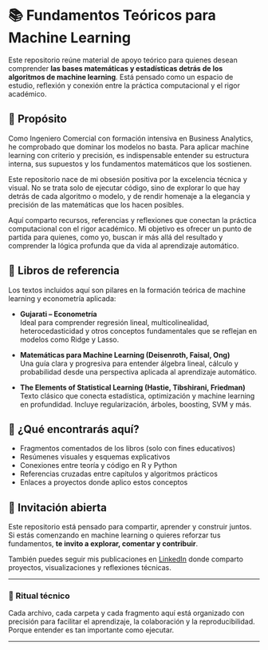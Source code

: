# 📚 Fundamentos Teóricos para Machine Learning

Este repositorio reúne material de apoyo teórico para quienes desean comprender **las bases matemáticas y estadísticas detrás de los algoritmos de machine learning**. Está pensado como un espacio de estudio, reflexión y conexión entre la práctica computacional y el rigor académico.

## 🎯 Propósito

Como Ingeniero Comercial con formación intensiva en Business Analytics, he comprobado que dominar los modelos no basta. Para aplicar machine learning con criterio y precisión, es indispensable entender su estructura interna, sus supuestos y los fundamentos matemáticos que los sostienen.

Este repositorio nace de mi obsesión positiva por la excelencia técnica y visual. No se trata solo de ejecutar código, sino de explorar lo que hay detrás de cada algoritmo o modelo, y de rendir homenaje a la elegancia y precisión de las matemáticas que los hacen posibles.

Aquí comparto recursos, referencias y reflexiones que conectan la práctica computacional con el rigor académico. Mi objetivo es ofrecer un punto de partida para quienes, como yo, buscan ir más allá del resultado y comprender la lógica profunda que da vida al aprendizaje automático.


## 📘 Libros de referencia

Los textos incluidos aquí son pilares en la formación teórica de machine learning y econometría aplicada:

- **Gujarati – Econometría**  
  Ideal para comprender regresión lineal, multicolinealidad, heterocedasticidad y otros conceptos fundamentales que se reflejan en modelos como Ridge y Lasso.

- **Matemáticas para Machine Learning (Deisenroth, Faisal, Ong)**  
  Una guía clara y progresiva para entender álgebra lineal, cálculo y probabilidad desde una perspectiva aplicada al aprendizaje automático.

- **The Elements of Statistical Learning (Hastie, Tibshirani, Friedman)**  
  Texto clásico que conecta estadística, optimización y machine learning en profundidad. Incluye regularización, árboles, boosting, SVM y más.

## 🧠 ¿Qué encontrarás aquí?

- Fragmentos comentados de los libros (solo con fines educativos)
- Resúmenes visuales y esquemas explicativos
- Conexiones entre teoría y código en R y Python
- Referencias cruzadas entre capítulos y algoritmos prácticos
- Enlaces a proyectos donde aplico estos conceptos

## 🤝 Invitación abierta

Este repositorio está pensado para compartir, aprender y construir juntos. Si estás comenzando en machine learning o quieres reforzar tus fundamentos, **te invito a explorar, comentar y contribuir**.

También puedes seguir mis publicaciones en [LinkedIn](www.linkedin.com/in/alejandrofigueroarojas) donde comparto proyectos, visualizaciones y reflexiones técnicas.

---

### 🧼 Ritual técnico

Cada archivo, cada carpeta y cada fragmento aquí está organizado con precisión para facilitar el aprendizaje, la colaboración y la reproducibilidad. Porque entender es tan importante como ejecutar.

---
